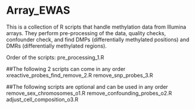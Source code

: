 # Array_EWAS
This is a collection of R scripts that handle methylation data from Illumina arrays. They perform pre-processing of the data, quality checks, confounder check, and find DMPs (differentially methylated positions) and DMRs (differentially methylated regions).

Order of the scripts:
pre_processing_1.R

##The following 2 scripts can come in any order
xreactive_probes_find_remove_2.R
remove_snp_probes_3.R 

##The following scripts are optional and can be used in any order
remove_sex_chromosomes_o1.R
remove_confounding_probes_o2.R
adjust_cell_composition_o3.R
